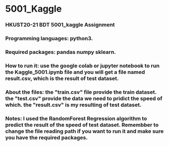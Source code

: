 # 5001_Kaggle
### HKUST20-21 BDT 5001_kaggle Assignment


### Programming languages: python3.
### Required packages: pandas numpy sklearn.
### How to run it: use the google colab or jupyter notebook to run the Kaggle_5001.ipynb file and you will get a file named result.csv, which is the result of test dataset.
### About the files: the "train.csv" file provide the train dataset. the "test.csv" provide the data we need to pridict the speed of which. the "result.csv" is my resulting of test dataset.
### Notes: I used the RandomForest Regression algorithm to predict the result of the speed of test dataset. Remembber to change the file reading path if you want to run it and make sure you have the required packages.
